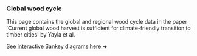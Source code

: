 ### Global wood cycle

This page contains the global and regional wood cycle data in the paper 'Current global wood harvest is sufficient for climate-friendly transition to timber cities' by Yayla et al.

<a href="[url](https://alperenyayla.github.io/globalwoodcycle/)">See interactive Sankey diagrams here &#10140;</a>
